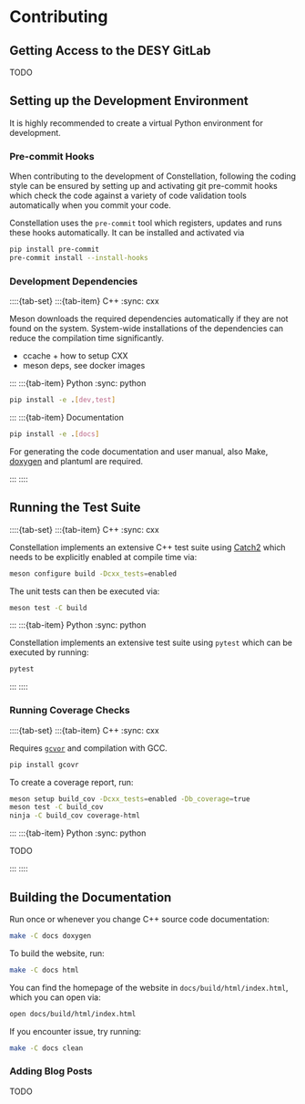 # Contributing

## Getting Access to the DESY GitLab

TODO

## Setting up the Development Environment

It is highly recommended to create a virtual Python environment for development.

### Pre-commit Hooks

When contributing to the development of Constellation, following the coding style can be ensured by setting up and activating
git pre-commit hooks which check the code against a variety of code validation tools automatically when you commit your code.

Constellation uses the `pre-commit` tool which registers, updates and runs these hooks automatically. It can be installed and
activated via

```sh
pip install pre-commit
pre-commit install --install-hooks
```

### Development Dependencies

::::{tab-set}
:::{tab-item} C++
:sync: cxx

Meson downloads the required dependencies automatically if they are not found on the system.
System-wide installations of the dependencies can reduce the compilation time significantly.

- ccache + how to setup CXX
- meson deps, see docker images

:::
:::{tab-item} Python
:sync: python

```sh
pip install -e .[dev,test]
```

:::
:::{tab-item} Documentation

```sh
pip install -e .[docs]
```

For generating the code documentation and user manual, also Make, [doxygen](https://doxygen.nl/) and plantuml are required.

:::
::::

## Running the Test Suite

::::{tab-set}
:::{tab-item} C++
:sync: cxx

Constellation implements an extensive C++ test suite using [Catch2](https://github.com/catchorg/Catch2/) which needs to be
explicitly enabled at compile time via:

```sh
meson configure build -Dcxx_tests=enabled
```

The unit tests can then be executed via:

```sh
meson test -C build
```

:::
:::{tab-item} Python
:sync: python

Constellation implements an extensive test suite using `pytest` which can be executed by running:

```sh
pytest
```

:::
::::

### Running Coverage Checks

::::{tab-set}
:::{tab-item} C++
:sync: cxx

Requires [`gcvor`](https://gcovr.com) and compilation with GCC.

```sh
pip install gcovr
```

To create a coverage report, run:

```sh
meson setup build_cov -Dcxx_tests=enabled -Db_coverage=true
meson test -C build_cov
ninja -C build_cov coverage-html
```

:::
:::{tab-item} Python
:sync: python

TODO

:::
::::

## Building the Documentation

Run once or whenever you change C++ source code documentation:

```sh
make -C docs doxygen
```

To build the website, run:

```sh
make -C docs html
```

You can find the homepage of the website in `docs/build/html/index.html`, which you can open via:

```sh
open docs/build/html/index.html
```

If you encounter issue, try running:

```sh
make -C docs clean
```

### Adding Blog Posts

TODO
